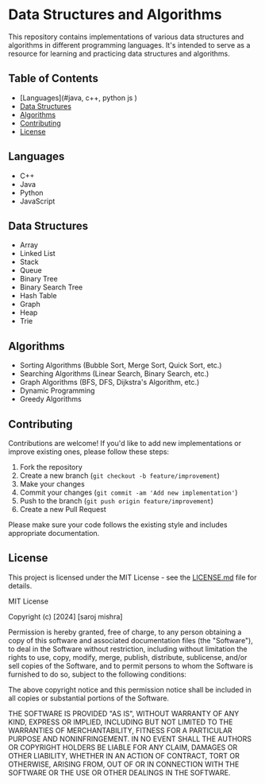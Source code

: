 # Data Structures and Algorithms

This repository contains implementations of various data structures and algorithms in different programming languages. It's intended to serve as a resource for learning and practicing data structures and algorithms.

## Table of Contents

- [Languages](#java, c++, python  js )
- [Data Structures](#data-structures)
- [Algorithms](#algorithms)
- [Contributing](#contributing)
- [License](#license)

## Languages

- C++
- Java
- Python
- JavaScript

## Data Structures

- Array
- Linked List
- Stack
- Queue
- Binary Tree
- Binary Search Tree
- Hash Table
- Graph
- Heap
- Trie

## Algorithms

- Sorting Algorithms (Bubble Sort, Merge Sort, Quick Sort, etc.)
- Searching Algorithms (Linear Search, Binary Search, etc.)
- Graph Algorithms (BFS, DFS, Dijkstra's Algorithm, etc.)
- Dynamic Programming
- Greedy Algorithms

## Contributing

Contributions are welcome! If you'd like to add new implementations or improve existing ones, please follow these steps:

1. Fork the repository
2. Create a new branch (`git checkout -b feature/improvement`)
3. Make your changes
4. Commit your changes (`git commit -am 'Add new implementation'`)
5. Push to the branch (`git push origin feature/improvement`)
6. Create a new Pull Request

Please make sure your code follows the existing style and includes appropriate documentation.

## License

This project is licensed under the MIT License - see the [LICENSE.md](LICENSE.md) file for details.





MIT License

Copyright (c) [2024] [saroj mishra]

Permission is hereby granted, free of charge, to any person obtaining a copy
of this software and associated documentation files (the "Software"), to deal
in the Software without restriction, including without limitation the rights
to use, copy, modify, merge, publish, distribute, sublicense, and/or sell
copies of the Software, and to permit persons to whom the Software is
furnished to do so, subject to the following conditions:

The above copyright notice and this permission notice shall be included in all
copies or substantial portions of the Software.

THE SOFTWARE IS PROVIDED "AS IS", WITHOUT WARRANTY OF ANY KIND, EXPRESS OR
IMPLIED, INCLUDING BUT NOT LIMITED TO THE WARRANTIES OF MERCHANTABILITY,
FITNESS FOR A PARTICULAR PURPOSE AND NONINFRINGEMENT. IN NO EVENT SHALL THE
AUTHORS OR COPYRIGHT HOLDERS BE LIABLE FOR ANY CLAIM, DAMAGES OR OTHER
LIABILITY, WHETHER IN AN ACTION OF CONTRACT, TORT OR OTHERWISE, ARISING FROM,
OUT OF OR IN CONNECTION WITH THE SOFTWARE OR THE USE OR OTHER DEALINGS IN THE
SOFTWARE.
